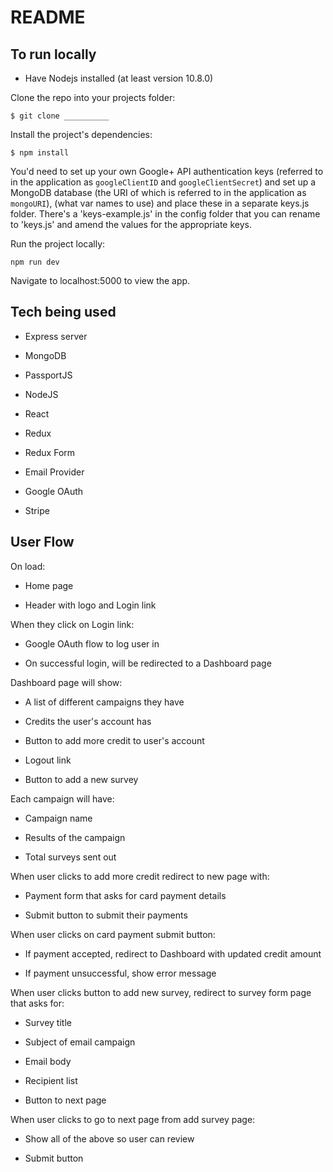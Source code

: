 README
======

To run locally
--------------

- Have Nodejs installed (at least version 10.8.0)

Clone the repo into your projects folder:

```$ git clone __________ ```

Install the project's dependencies:

```$ npm install```

You'd need to set up your own Google+ API authentication keys (referred to in the application as ```googleClientID``` and ```googleClientSecret```) and set up a MongoDB database (the URI of which is referred to in the application as ```mongoURI```), (what var names to use) and place these in a separate keys.js folder. There's a 'keys-example.js' in the config folder that you can rename to 'keys.js' and amend the values for the appropriate keys.

Run the project locally:

```npm run dev```

Navigate to localhost:5000 to view the app.


Tech being used
---------------

- Express server

- MongoDB

- PassportJS

- NodeJS

- React

- Redux

- Redux Form

- Email Provider

- Google OAuth

- Stripe


User Flow
---------

On load:

- Home page

- Header with logo and Login link


When they click on Login link:

- Google OAuth flow to log user in

- On successful login, will be redirected to a Dashboard page


Dashboard page will show:

- A list of different campaigns they have

- Credits the user's account has

- Button to add more credit to user's account

- Logout link

- Button to add a new survey


Each campaign will have:

- Campaign name

- Results of the campaign

- Total surveys sent out


When user clicks to add more credit redirect to new page with:

- Payment form that asks for card payment details

- Submit button to submit their payments


When user clicks on card payment submit button:

- If payment accepted, redirect to Dashboard with updated credit amount

- If payment unsuccessful, show error message


When user clicks button to add new survey, redirect to survey form page that asks for:

- Survey title

- Subject of email campaign

- Email body

- Recipient list

- Button to next page


When user clicks to go to next page from add survey page:

- Show all of the above so user can review

- Submit button









